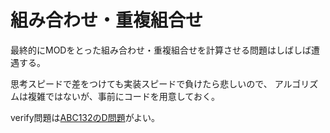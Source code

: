 # 組み合わせ・重複組合せ

最終的にMODをとった組み合わせ・重複組合せを計算させる問題はしばしば遭遇する。

思考スピードで差をつけても実装スピードで負けたら悲しいので、
アルゴリズムは複雑ではないが、事前にコードを用意しておく。

verify問題は[ABC132のD問題](https://atcoder.jp/contests/abc132/tasks/abc132_d)がよい。


